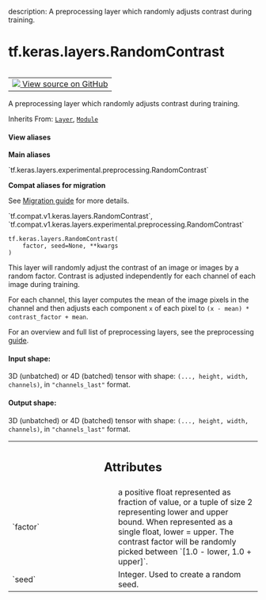 description: A preprocessing layer which randomly adjusts contrast during training.

<div itemscope itemtype="http://developers.google.com/ReferenceObject">
<meta itemprop="name" content="tf.keras.layers.RandomContrast" />
<meta itemprop="path" content="Stable" />
<meta itemprop="property" content="__init__"/>
<meta itemprop="property" content="__new__"/>
</div>

# tf.keras.layers.RandomContrast

<!-- Insert buttons and diff -->

<table class="tfo-notebook-buttons tfo-api nocontent" align="left">
<td>
  <a target="_blank" href="https://github.com/keras-team/keras/tree/v2.7.0/keras/layers/preprocessing/image_preprocessing.py#L1083-L1159">
    <img src="https://www.tensorflow.org/images/GitHub-Mark-32px.png" />
    View source on GitHub
  </a>
</td>
</table>



A preprocessing layer which randomly adjusts contrast during training.

Inherits From: [`Layer`](../../../tf/keras/layers/Layer.md), [`Module`](../../../tf/Module.md)

<section class="expandable">
  <h4 class="showalways">View aliases</h4>
  <p>
<b>Main aliases</b>
<p>`tf.keras.layers.experimental.preprocessing.RandomContrast`</p>

<b>Compat aliases for migration</b>
<p>See
<a href="https://www.tensorflow.org/guide/migrate">Migration guide</a> for
more details.</p>
<p>`tf.compat.v1.keras.layers.RandomContrast`, `tf.compat.v1.keras.layers.experimental.preprocessing.RandomContrast`</p>
</p>
</section>

<pre class="devsite-click-to-copy prettyprint lang-py tfo-signature-link">
<code>tf.keras.layers.RandomContrast(
    factor, seed=None, **kwargs
)
</code></pre>



<!-- Placeholder for "Used in" -->

This layer will randomly adjust the contrast of an image or images by a random
factor. Contrast is adjusted independently for each channel of each image
during training.

For each channel, this layer computes the mean of the image pixels in the
channel and then adjusts each component `x` of each pixel to
`(x - mean) * contrast_factor + mean`.

For an overview and full list of preprocessing layers, see the preprocessing
[guide](https://www.tensorflow.org/guide/keras/preprocessing_layers).

#### Input shape:

3D (unbatched) or 4D (batched) tensor with shape:
`(..., height, width, channels)`, in `"channels_last"` format.



#### Output shape:

3D (unbatched) or 4D (batched) tensor with shape:
`(..., height, width, channels)`, in `"channels_last"` format.





<!-- Tabular view -->
 <table class="responsive fixed orange">
<colgroup><col width="214px"><col></colgroup>
<tr><th colspan="2"><h2 class="add-link">Attributes</h2></th></tr>

<tr>
<td>
`factor`
</td>
<td>
a positive float represented as fraction of value, or a tuple of
size 2 representing lower and upper bound. When represented as a single
float, lower = upper. The contrast factor will be randomly picked between
`[1.0 - lower, 1.0 + upper]`.
</td>
</tr><tr>
<td>
`seed`
</td>
<td>
Integer. Used to create a random seed.
</td>
</tr>
</table>




